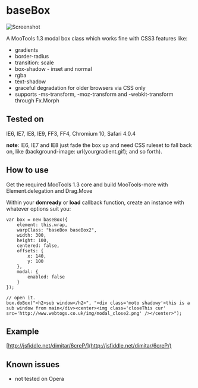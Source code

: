 baseBox
=======

![Screenshot](http://fragged.org/img/baseBoxSShot.jpg)

A MooTools 1.3 modal box class which works fine with CSS3 features like:
 - gradients
 - border-radius
 - transition: scale
 - box-shadow - inset and normal
 - rgba
 - text-shadow
 - graceful degradation for older browsers via CSS only
 - supports -ms-transform, -moz-transform and -webkit-transform through Fx.Morph

Tested on
---------
IE6, IE7, IE8, IE9, FF3, FF4, Chromium 10, Safari 4.0.4

**note**: IE6, IE7 and IE8 just fade the box up and need CSS ruleset to fall back on,
like (background-image: url(yourgradient.gif); and so forth).

How to use
----------

Get the required MooTools 1.3 core and build MooTools-more with Element.delegation and Drag.Move

Within your **domready** or **load** callback function, create an instance with whatever options suit you:

    var box = new baseBox({
        element: this.wrap,
        warpClass: "baseBox baseBox2",
        width: 300,
        height: 100,
        centered: false,
        offsets: {
            x: 140,
            y: 100
        },
        modal: {
            enabled: false
        }
    });

    // open it.
    box.doBox("<h2>sub window</h2>", "<div class='moto shadowy'>this is a sub window from main</div><center><img class='closeThis cur' src='http://www.webtogs.co.uk/img/modal_close2.png' /></center>");


Example
-------

[http://jsfiddle.net/dimitar/6creP/](http://jsfiddle.net/dimitar/6creP/)

Known issues
------------

- not tested on Opera